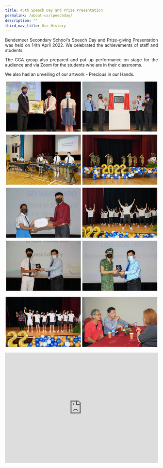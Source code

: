 ```yaml
---
title: 45th Speech Day and Prize Presentation
permalink: /about-us/speechday/
description: ""
third_nav_title: Our History
---
```




<style>
.google-slides-container{ position: relative; width: 100%; padding-top: 72%; overflow: hidden; } .google-slides-container iframe{ position: absolute; top: 0; left: 0; width: 100%; height: 100%; }
</style>

<p style="text-align:justify">Bendemeer Secondary School's Speech Day and Prize-giving Presentation was held on 14th April 2022. We celebrated the achievements of staff and students.</p>

<p style="text-align:justify">The CCA group also prepared and put up performance on stage for the audience and via Zoom for the students who are in their classrooms. </p>

<p style="text-align:justify">We also had an unveiling of our artwork - Precious in our Hands.  </p>

![](/images/Lifebdms/lifebdms-speechday-01.jpg)

![](/images/Lifebdms/lifebdms-speechday-02.jpg)

<div class="google-slides-container">
<iframe src="https://docs.google.com/presentation/d/e/2PACX-1vTnk85JaiLb8T1Dr1y3WziPvvuq63nne8Al2LfOuDz9DzWxBNA_sGdA3A8tZGmYYWHcZwkn7HDl4WHU/embed?start=true&loop=true&delayms=3000" frameborder="0" width="840" height="589" allowfullscreen="true" ></iframe></div>